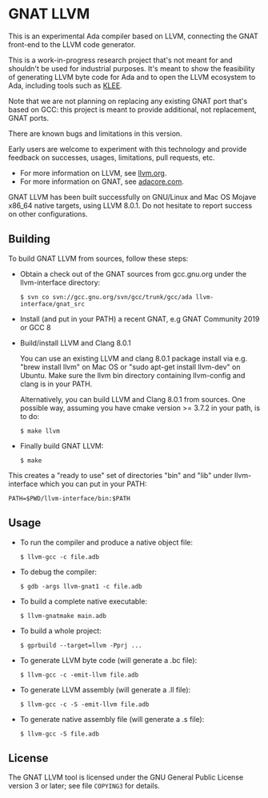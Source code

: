 GNAT LLVM
=========

This is an experimental Ada compiler based on LLVM, connecting the GNAT
front-end to the LLVM code generator.

This is a work-in-progress research project that's not meant for and
shouldn't be used for industrial purposes. It's meant to show the
feasibility of generating LLVM byte code for Ada and to open the LLVM
ecosystem to Ada, including tools such as [KLEE](https://klee.github.io).

Note that we are not planning on replacing any existing GNAT port that's
based on GCC: this project is meant to provide additional, not replacement,
GNAT ports.

There are known bugs and limitations in this version.

Early users are welcome to experiment with this technology and provide
feedback on successes, usages, limitations, pull requests, etc.

- For more information on LLVM, see [llvm.org](https://llvm.org).
- For more information on GNAT, see [adacore.com](https://www.adacore.com).

GNAT LLVM has been built successfully on GNU/Linux and Mac OS Mojave x86_64
native targets, using LLVM 8.0.1. Do not hesitate to report success
on other configurations.

Building
--------

To build GNAT LLVM from sources, follow these steps:

- Obtain a check out of the GNAT sources from gcc.gnu.org under the
  llvm-interface directory:

      $ svn co svn://gcc.gnu.org/svn/gcc/trunk/gcc/ada llvm-interface/gnat_src

- Install (and put in your PATH) a recent GNAT, e.g GNAT Community 2019 or
  GCC 8

- Build/install LLVM and Clang 8.0.1

  You can use an existing LLVM and clang 8.0.1 package install via e.g.
  "brew install llvm" on Mac OS or "sudo apt-get install llvm-dev" on
  Ubuntu. Make sure the llvm bin directory containing llvm-config and clang
  is in your PATH.

  Alternatively, you can build LLVM and Clang 8.0.1 from sources.  One
  possible way, assuming you have cmake version >= 3.7.2 in your path, is
  to do:

      $ make llvm

- Finally build GNAT LLVM:

      $ make

This creates a "ready to use" set of directories "bin" and "lib" under
llvm-interface which you can put in your PATH:

    PATH=$PWD/llvm-interface/bin:$PATH

Usage
-----

- To run the compiler and produce a native object file:

      $ llvm-gcc -c file.adb

- To debug the compiler:

      $ gdb -args llvm-gnat1 -c file.adb

- To build a complete native executable:

      $ llvm-gnatmake main.adb

- To build a whole project:

      $ gprbuild --target=llvm -Pprj ...

- To generate LLVM byte code (will generate a .bc file):

      $ llvm-gcc -c -emit-llvm file.adb

- To generate LLVM assembly (will generate a .ll file):

      $ llvm-gcc -c -S -emit-llvm file.adb

- To generate native assembly file (will generate a .s file):

      $ llvm-gcc -S file.adb

License
-------

The GNAT LLVM tool is licensed under the GNU General Public License version 3
or later; see file `COPYING3` for details.

